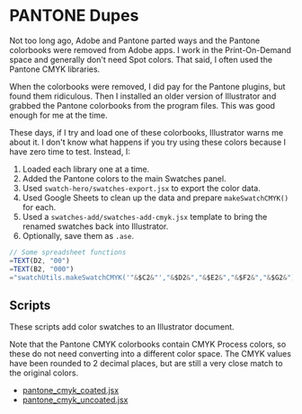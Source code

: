 # PANTONE Dupes

Not too long ago, Adobe and Pantone parted ways and the Pantone colorbooks were removed from Adobe apps. I work in the Print-On-Demand space and generally don't need Spot colors. That said, I often used the Pantone CMYK libraries. 

When the colorbooks were removed, I did pay for the Pantone plugins, but found them ridiculous. Then I installed an older version of Illustrator and grabbed the Pantone colorbooks from the program files. This was good enough for me at the time. 

These days, if I try and load one of these colorbooks, Illustrator warns me about it. I don't know what happens if you try using these colors because I have zero time to test. Instead, I:

1. Loaded each library one at a time. 
2. Added the Pantone colors to the main Swatches panel. 
3. Used `swatch-hero/swatches-export.jsx` to export the color data. 
4. Used Google Sheets to clean up the data and prepare `makeSwatchCMYK()` for each.
5. Used a `swatches-add/swatches-add-cmyk.jsx` template to bring the renamed swatches back into Illustrator.
6. Optionally, save them as `.ase`. 


```js
// Some spreadsheet functions
=TEXT(D2, "00")
=TEXT(B2, "000")
="swatchUtils.makeSwatchCMYK('"&$C2&"',"&$D2&","&$E2&","&$F2&","&$G2&");"
```

## Scripts

These scripts add color swatches to an Illustrator document. 

Note that the Pantone CMYK colorbooks contain CMYK Process colors, so these do not need converting into a different color space. The CMYK values have been rounded to 2 decimal places, but are still a very close match to the original colors. 

- [pantone_cmyk_coated.jsx](./pantone_cmyk_coated.jsx)
- [pantone_cmyk_uncoated.jsx](./pantone_cmyk_uncoated.jsx) 
